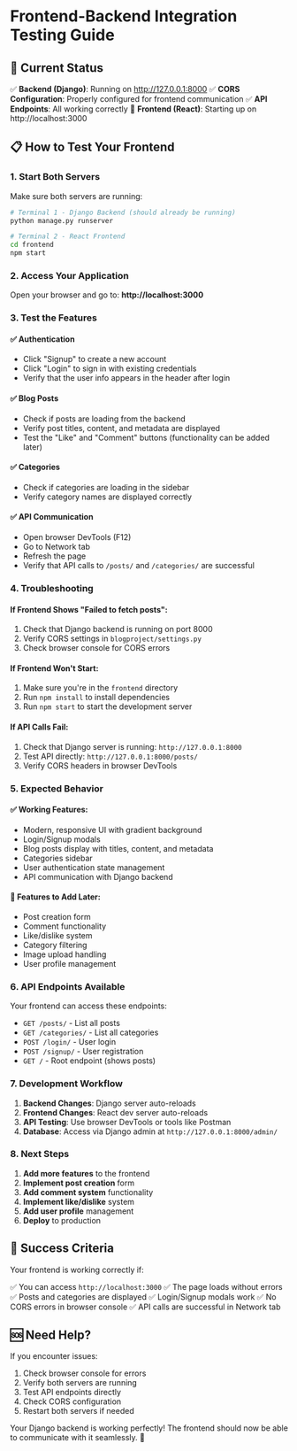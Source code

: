 # Frontend-Backend Integration Testing Guide

## 🚀 Current Status

✅ **Backend (Django)**: Running on http://127.0.0.1:8000
✅ **CORS Configuration**: Properly configured for frontend communication
✅ **API Endpoints**: All working correctly
🔄 **Frontend (React)**: Starting up on http://localhost:3000

## 📋 How to Test Your Frontend

### 1. **Start Both Servers**

Make sure both servers are running:

```bash
# Terminal 1 - Django Backend (should already be running)
python manage.py runserver

# Terminal 2 - React Frontend
cd frontend
npm start
```

### 2. **Access Your Application**

Open your browser and go to: **http://localhost:3000**

### 3. **Test the Features**

#### ✅ **Authentication**
- Click "Signup" to create a new account
- Click "Login" to sign in with existing credentials
- Verify that the user info appears in the header after login

#### ✅ **Blog Posts**
- Check if posts are loading from the backend
- Verify post titles, content, and metadata are displayed
- Test the "Like" and "Comment" buttons (functionality can be added later)

#### ✅ **Categories**
- Check if categories are loading in the sidebar
- Verify category names are displayed correctly

#### ✅ **API Communication**
- Open browser DevTools (F12)
- Go to Network tab
- Refresh the page
- Verify that API calls to `/posts/` and `/categories/` are successful

### 4. **Troubleshooting**

#### If Frontend Shows "Failed to fetch posts":
1. Check that Django backend is running on port 8000
2. Verify CORS settings in `blogproject/settings.py`
3. Check browser console for CORS errors

#### If Frontend Won't Start:
1. Make sure you're in the `frontend` directory
2. Run `npm install` to install dependencies
3. Run `npm start` to start the development server

#### If API Calls Fail:
1. Check that Django server is running: `http://127.0.0.1:8000`
2. Test API directly: `http://127.0.0.1:8000/posts/`
3. Verify CORS headers in browser DevTools

### 5. **Expected Behavior**

#### ✅ **Working Features:**
- Modern, responsive UI with gradient background
- Login/Signup modals
- Blog posts display with titles, content, and metadata
- Categories sidebar
- User authentication state management
- API communication with Django backend

#### 🔄 **Features to Add Later:**
- Post creation form
- Comment functionality
- Like/dislike system
- Category filtering
- Image upload handling
- User profile management

### 6. **API Endpoints Available**

Your frontend can access these endpoints:

- `GET /posts/` - List all posts
- `GET /categories/` - List all categories
- `POST /login/` - User login
- `POST /signup/` - User registration
- `GET /` - Root endpoint (shows posts)

### 7. **Development Workflow**

1. **Backend Changes**: Django server auto-reloads
2. **Frontend Changes**: React dev server auto-reloads
3. **API Testing**: Use browser DevTools or tools like Postman
4. **Database**: Access via Django admin at `http://127.0.0.1:8000/admin/`

### 8. **Next Steps**

1. **Add more features** to the frontend
2. **Implement post creation** form
3. **Add comment system** functionality
4. **Implement like/dislike** system
5. **Add user profile** management
6. **Deploy** to production

## 🎯 Success Criteria

Your frontend is working correctly if:

✅ You can access `http://localhost:3000`
✅ The page loads without errors
✅ Posts and categories are displayed
✅ Login/Signup modals work
✅ No CORS errors in browser console
✅ API calls are successful in Network tab

## 🆘 Need Help?

If you encounter issues:

1. Check browser console for errors
2. Verify both servers are running
3. Test API endpoints directly
4. Check CORS configuration
5. Restart both servers if needed

Your Django backend is working perfectly! The frontend should now be able to communicate with it seamlessly. 🎉 